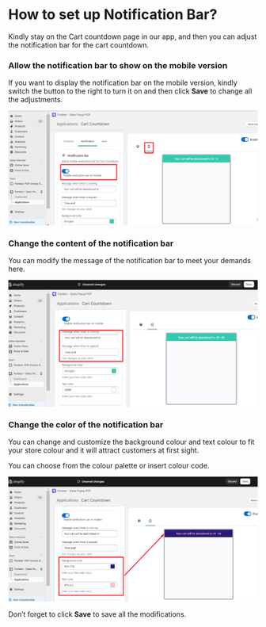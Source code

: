# How to set up Notification Bar?

Kindly stay on the Cart countdown page in our app, and then you can adjust the notification bar for the cart countdown. 

### Allow the notification bar to show on the mobile version

If you want to display the notification bar on the mobile version, kindly switch the button to the right to turn it on and then click **Save** to change all the adjustments.

![Untitled](How%20to%20set%20up%20Notification%20Bar%20ff492cbf39a84cadafafb26b9a1d458e/Untitled.png)

### Change the content of the notification bar

You can modify the message of the notification bar to meet your demands here.

![Untitled](How%20to%20set%20up%20Notification%20Bar%20ff492cbf39a84cadafafb26b9a1d458e/Untitled%201.png)

### Change the color of the notification bar

You can change and customize the background colour and text colour to fit your store colour and it will attract customers at first sight. 

You can choose from the colour palette or insert colour code.

![Untitled](How%20to%20set%20up%20Notification%20Bar%20ff492cbf39a84cadafafb26b9a1d458e/Untitled%202.png)

Don’t forget to click **Save** to save all the modifications.